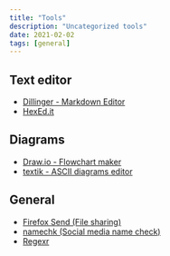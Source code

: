 ```yaml
---
title: "Tools"
description: "Uncategorized tools"
date: 2021-02-02
tags: [general]
---
```


<cc>

<div>

## Text editor

- [Dillinger - Markdown Editor](https://dillinger.io/)
- [HexEd.it](https://hexed.it/)

</div>

<div>

## Diagrams

- [Draw.io - Flowchart maker](https://www.draw.io/)
- [textik - ASCII diagrams editor](https://textik.com/)

</div>

<div>

## General

- [Firefox Send (File sharing)](https://send.firefox.com/)
- [namechk (Social media name check)](https://namechk.com/)
- [Regexr](https://regexr.com/)

</div>

</cc>